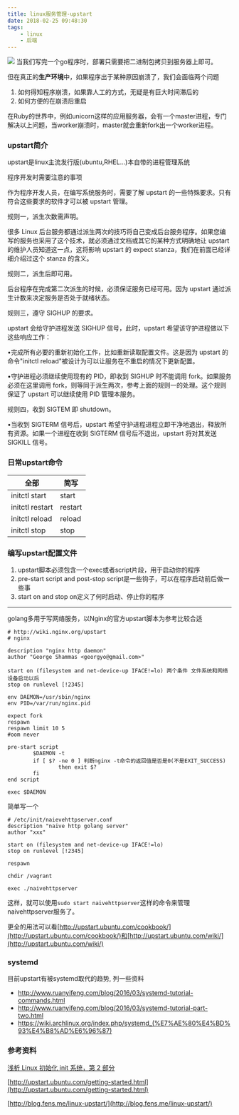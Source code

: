 ```yaml
---
title: linux服务管理-upstart
date: 2018-02-25 09:48:30
tags:
    - linux
    - 后端
---
```

![](https://assets.digitalocean.com/articles/upstart_event_system/1.png)
当我们写完一个go程序时，部署只需要把二进制包拷贝到服务器上即可。

但在真正的**生产环境**中，如果程序出于某种原因崩溃了，我们会面临两个问题

1. 如何得知程序崩溃，如果靠人工的方式，无疑是有巨大时间滞后的
2. 如何方便的在崩溃后重启

在Ruby的世界中，例如unicorn这样的应用服务器，会有一个master进程，专门解决以上问题，当worker崩溃时，master就会重新fork出一个worker进程。

### upstart简介

upstart是linux主流发行版(ubuntu,RHEL...)本自带的进程管理系统


程序开发时需要注意的事项

作为程序开发人员，在编写系统服务时，需要了解 upstart 的一些特殊要求。只有符合这些要求的软件才可以被 upstart 管理。

规则一，派生次数需声明。

很多 Linux 后台服务都通过派生两次的技巧将自己变成后台服务程序。如果您编写的服务也采用了这个技术，就必须通过文档或其它的某种方式明确地让 upstart 的维护人员知道这一点，这将影响 upstart 的 expect stanza，我们在前面已经详细介绍过这个 stanza 的含义。

规则二，派生后即可用。

后台程序在完成第二次派生的时候，必须保证服务已经可用。因为 upstart 通过派生计数来决定服务是否处于就绪状态。

规则三，遵守 SIGHUP 的要求。

upstart 会给守护进程发送 SIGHUP 信号，此时，upstart 希望该守护进程做以下这些响应工作：

•完成所有必要的重新初始化工作，比如重新读取配置文件。这是因为 upstart 的命令"initctl reload"被设计为可以让服务在不重启的情况下更新配置。

•守护进程必须继续使用现有的 PID，即收到 SIGHUP 时不能调用 fork。如果服务必须在这里调用 fork，则等同于派生两次，参考上面的规则一的处理。这个规则保证了 upstart 可以继续使用 PID 管理本服务。

规则四，收到 SIGTEM 即 shutdown。

•当收到 SIGTERM 信号后，upstart 希望守护进程进程立即干净地退出，释放所有资源。如果一个进程在收到 SIGTERM 信号后不退出，upstart 将对其发送 SIGKILL 信号。

### 日常upstart命令 

全部 | 简写
---- | ---
initctl start | start
initctl restart | restart
initctl reload | reload
initctl stop | stop

### 编写upstart配置文件

1. upstart脚本必须包含一个exec或者script片段，用于启动你的程序
2. pre-start script and post-stop script是一些钩子，可以在程序启动前后做一些事
3. start on and stop on定义了何时启动、停止你的程序

---

golang多用于写网络服务，以Nginx的官方upstart脚本为参考比较合适

```
# http://wiki.nginx.org/upstart
# nginx

description "nginx http daemon"
author "George Shammas <georgyo@gmail.com>"

start on (filesystem and net-device-up IFACE!=lo) 两个条件 文件系统和网络设备启动以后
stop on runlevel [!2345]

env DAEMON=/usr/sbin/nginx
env PID=/var/run/nginx.pid

expect fork
respawn
respawn limit 10 5
#oom never

pre-start script
        $DAEMON -t
        if [ $? -ne 0 ] 判断nginx -t命令的返回值是否是0(不是EXIT_SUCCESS)
                then exit $?
        fi
end script

exec $DAEMON

```

简单写一个

```
# /etc/init/naievehttpserver.conf
description "naive http golang server"
author "xxx"

start on (filesystem and net-device-up IFACE!=lo)
stop on runlevel [!2345]

respawn

chdir /vagrant

exec ./naivehttpserver
```

这样，就可以使用```sudo start naivehttpserver```这样的命令来管理naivehttpserver服务了。

更全的用法可以看[http://upstart.ubuntu.com/cookbook/](http://upstart.ubuntu.com/cookbook/)和[http://upstart.ubuntu.com/wiki/](http://upstart.ubuntu.com/wiki/)

### systemd
目前upstart有被systemd取代的趋势, 列一些资料

+ http://www.ruanyifeng.com/blog/2016/03/systemd-tutorial-commands.html
+ http://www.ruanyifeng.com/blog/2016/03/systemd-tutorial-part-two.html
+ https://wiki.archlinux.org/index.php/systemd_(%E7%AE%80%E4%BD%93%E4%B8%AD%E6%96%87)

### 参考资料

[浅析 Linux 初始化 init 系统，第 2 部分](https://www.ibm.com/developerworks/cn/linux/1407_liuming_init2/index.html)

[http://upstart.ubuntu.com/getting-started.html](http://upstart.ubuntu.com/getting-started.html)

[http://blog.fens.me/linux-upstart/](http://blog.fens.me/linux-upstart/)